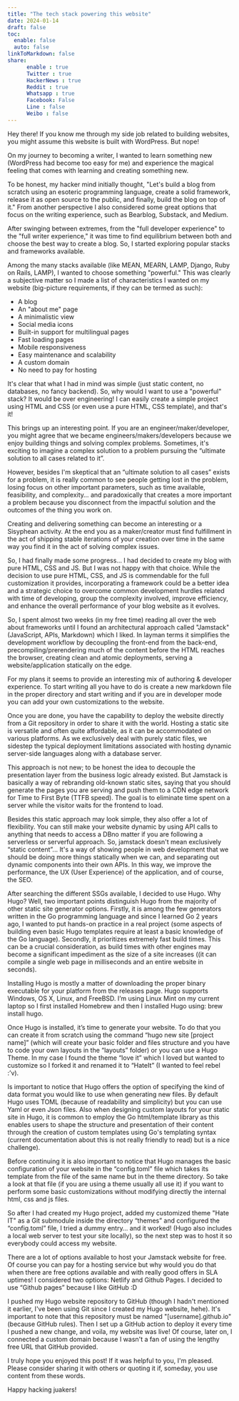 ```yaml
---
title: "The tech stack powering this website"
date: 2024-01-14
draft: false
toc:
  enable: false
  auto: false
linkToMarkdown: false
share:
      enable : true
      Twitter : true
      HackerNews : true
      Reddit : true
      Whatsapp : true
      Facebook: False
      Line : false
      Weibo : false
---
```

Hey there! If you know me through my side job related to building websites, you might assume this website is built with WordPress. But nope!

On my journey to becoming a writer, I wanted to learn something new (WordPress had become too easy for me) and experience the magical feeling that comes with learning and creating something new.

To be honest, my hacker mind initially thought, "Let's build a blog from scratch using an esoteric programming language, create a solid framework, release it as open source to the public, and finally, build the blog on top of it." From another perspective I also considered some great options that focus on the writing experience, such as Bearblog, Substack, and Medium. 

After swinging between extremes, from the "full developer experience" to the "full writer experience," it was time to find equilibrium between both and choose the best way to create a blog. So, I started exploring popular stacks and frameworks available.

Among the many stacks available (like MEAN, MEARN, LAMP, Django, Ruby on Rails, LAMP), I wanted to choose something "powerful." This was clearly a subjective matter so I made a list of characteristics I wanted on my website (big-picture requirements, if they can be termed as such):

* A blog
* An "about me" page
* A minimalistic view
* Social media icons
* Built-in support for multilingual pages
* Fast loading pages
* Mobile responsiveness
* Easy maintenance and scalability
* A custom domain
* No need to pay for hosting

It's clear that what I had in mind was simple (just static content, no databases, no fancy backend). So, why would I want to use a "powerful" stack? It would be over engineering! I can easily create a simple project using HTML and CSS (or even use a pure HTML, CSS template), and that's it!

This brings up an interesting point. If you are an engineer/maker/developer, you might agree that we became engineers/makers/developers because we enjoy building things and solving complex problems. Sometimes, it's exciting to imagine a complex solution to a problem pursuing the “ultimate solution to all cases related to it”.

However, besides I'm skeptical that  an “ultimate solution to all cases” exists for a problem,  it is really common to see people getting lost in the problem, losing focus on other important parameters, such as time available, feasibility, and complexity… and paradoxically that creates a more important a problem because you disconnect from the impactful solution and the outcomes of the thing you work on. 

Creating and delivering something can become an interesting or a Sisyphean activity. At the end you as a maker/creator must find fulfillment in the act of shipping stable iterations of your creation over time in the same way you find it in the act of solving complex issues. 

So, I had finally made some progress… I had decided to create my blog with pure HTML, CSS and JS. But I was not happy with that choice. While the decision to use pure HTML, CSS, and JS is commendable for the full customization it provides, incorporating a framework could be a better idea and a strategic choice to overcome common development hurdles related with time of developing, group the complexity involved, improve efficiency, and enhance the overall performance of your blog website as it evolves.

So, I spent almost two weeks (in my free time) reading all over the web about frameworks until I found an architectural approach called "Jamstack" (JavaScript, APIs, Markdown) which I liked. In layman terms it simplifies the development workflow by decoupling the front-end from the back-end, precompiling/prerendering much of the content before the HTML reaches the browser, creating clean and atomic deployments, serving a website/application statically on the edge.

For my plans it seems to provide an interesting mix of authoring & developer experience. To start writing all you have to do is create a new markdown file in the proper directory and start writing and if you are in developer mode you can add your own customizations to the website. 

Once you are done, you have the capability to deploy the website directly from a Git repository in order to share it with the world.  Hosting a static site is versatile and often quite affordable, as it can be accommodated on various platforms. As we exclusively deal with purely static files, we sidestep the typical deployment limitations associated with hosting dynamic server-side languages along with a database server.

This approach is not new; to be honest the idea to decouple the presentation layer from the business logic already existed. But Jamstack is basically a way of rebranding old-known static sites, saying that you should generate the pages you are serving and push them to a CDN edge network for Time to First Byte (TTFB speed). The goal is to eliminate time spent on a server while the visitor waits for the frontend to load.

Besides this static approach may look simple, they also offer a lot of flexibility. You can still make your website dynamic by using API calls to anything that needs to access a DBno matter if you are following a serverless or serverful approach. So, jamstack doesn't mean exclusively “static content”... It's a way of showing people in web development that we should be doing more things statically when we can, and separating out dynamic components into their own APIs. In this way, we improve the performance, the UX (User Experience) of the application, and of course, the SEO.

After searching the different SSGs available, I decided to use Hugo. Why Hugo? Well, two important points distinguish Hugo from the majority of other static site generator options. Firstly, it is among the few generators written in the Go programming language and since I learned Go 2 years ago, I wanted to put hands-on practice in a real project (some aspects of building even basic Hugo templates require at least a basic knowledge of the Go language). Secondly, it prioritizes extremely fast build times. This can be a crucial consideration, as build times with other engines may become a significant impediment as the size of a site increases ((it can compile a single web page in milliseconds and an entire website in seconds).

Installing Hugo is mostly a matter of downloading the proper binary executable for your platform from the releases page. Hugo supports Windows, OS X, Linux, and FreeBSD. I’m using Linux Mint on my current laptop so I first installed Homebrew and then I installed Hugo using: brew install hugo.

Once Hugo is installed, it’s time to generate your website. To do that you can create it from scratch using the command “hugo new site [project name]” (which will create your basic folder and files structure and you have to code your own layouts in the “layouts” folder) or you can use a Hugo Theme. In my case I found the theme “love it” which I loved but wanted to customize so I forked it and renamed it to “HateIt” (I wanted to feel rebel :’v).

Is important to notice that Hugo offers the option of specifying the kind of data format you would like to use when generating new files. By default Hugo uses TOML (because of readability and simplicity) but you can use Yaml or even Json files. Also when designing custom layouts for your static site in Hugo, it is common to employ the Go html/template library as this enables users to shape the structure and presentation of their content through the creation of custom templates using Go's templating syntax (current documentation about this is not really friendly to read) but is a nice challenge).

Before continuing it is also important to notice that Hugo manages the basic configuration of your website in the “config.toml” file which takes its template from the file of the same name but in the theme directory. So take a look at that file (if you are using a theme usually all use it) if you want to perform some basic customizations without modifying directly the internal html, css and js files.

So after I had created my Hugo project, added my customized theme "Hate IT" as a Git submodule inside the directory “themes” and configured the “config.toml” file, I tried a dummy entry… and it worked! (Hugo also includes a local web server to test your site locally), so the next step was to host it so everybody could access my website.

There are a lot of options available to host your Jamstack website for free. Of course you can pay for a hosting service but why would you do that when there are free options available and with really good offers in SLA uptimes! I considered two options: Netlify and Github Pages. I decided to use  “Github pages” because I like GitHub :D

I pushed my Hugo website repository to GitHub (though I hadn't mentioned it earlier, I've been using Git since I created my Hugo website, hehe). It's important to note that this repository must be named "[username].github.io"(because GitHub rules). Then I set up a GitHub action to deploy it every time I pushed a new change, and voila, my website was live! Of course, later on, I connected a custom domain because I wasn't a fan of using the lengthy free URL that GitHub provided.

I truly hope you enjoyed this post! If it was helpful to you, I'm pleased. Please consider sharing it with others or quoting it if, someday, you use content from these words.

Happy hacking juakers!